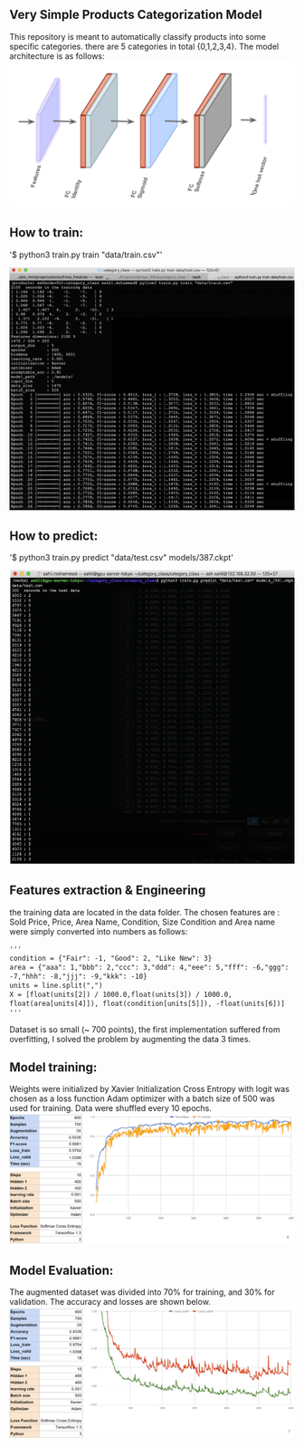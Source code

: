 ## Very Simple Products Categorization Model

This repository is meant to automatically classify products into some specific categories.
there are 5 categories in total {0,1,2,3,4}. The model architecture is as follows:
![Architecture](./figures/architecture.png)

## How to train:
'$ python3 train.py train "data/train.csv"'

![Training Mode](./figures/training.png)

## How to predict:
'$ python3 train.py predict "data/test.csv" models/387.ckpt'

![Predicting Mode](./figures/predicting.png)

## Features extraction & Engineering
   the training data are located in the data folder.
   The chosen features are : Sold Price, Price, Area Name, Condition, Size
   Condition and Area name were simply converted into numbers as follows:

    '''
    condition = {"Fair": -1, "Good": 2, "Like New": 3}
    area = {"aaa": 1,"bbb": 2,"ccc": 3,"ddd": 4,"eee": 5,"fff": -6,"ggg": -7,"hhh": -8,"jjj": -9,"kkk": -10}
    units = line.split(",")
    X = [float(units[2]) / 1000.0,float(units[3]) / 1000.0, float(area[units[4]]), float(condition[units[5]]), -float(units[6])]
    '''

   Dataset is so small (~ 700 points), the first implementation suffered from overfitting,
   I solved the problem by augmenting the data 3 times.

## Model training:
  Weights were initialized by Xavier Initialization
  Cross Entropy with logit was chosen as a loss function
  Adam optimizer with a batch size of 500 was used for training.
  Data were shuffled every 10 epochs.
  ![Accuracy](./figures/accuracy.png)

## Model Evaluation:
  The augmented dataset was divided into 70% for training, and 30% for validation.
  The accuracy and losses are shown below.
  ![Loss](./figures/loss.png)
